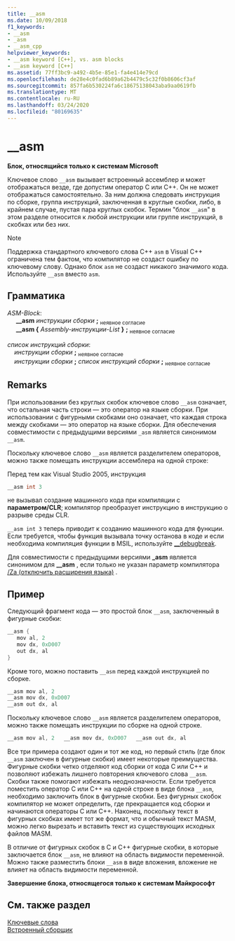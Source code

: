 ```yaml
---
title: __asm
ms.date: 10/09/2018
f1_keywords:
- __asm
- _asm
- __asm_cpp
helpviewer_keywords:
- __asm keyword [C++], vs. asm blocks
- __asm keyword [C++]
ms.assetid: 77ff3bc9-a492-4b5e-85e1-fa4e414e79cd
ms.openlocfilehash: de28e4c0fad6b89a62b4479c5c32f0b8606cf3af
ms.sourcegitcommit: 857fa6b530224fa6c18675138043aba9aa0619fb
ms.translationtype: MT
ms.contentlocale: ru-RU
ms.lasthandoff: 03/24/2020
ms.locfileid: "80169635"
---
```

# <a name="__asm"></a>__asm

**Блок, относящийся только к системам Microsoft**

Ключевое слово `__asm` вызывает встроенный ассемблер и может отображаться везде, где допустим оператор С или С++. Он не может отображаться самостоятельно. За ним должна следовать инструкция по сборке, группа инструкций, заключенная в круглые скобки, либо, в крайнем случае, пустая пара круглых скобок. Термин "блок `__asm`" в этом разделе относится к любой инструкции или группе инструкций, в скобках или без них.

> [!NOTE]
> Поддержка стандартного ключевого слова C++ `asm` в Visual C++ ограничена тем фактом, что компилятор не создаст ошибку по ключевому слову. Однако блок `asm` не создаст никакого значимого кода. Используйте `__asm` вместо `asm`.

## <a name="grammar"></a>Грамматика

*ASM-Block*:<br/>
&nbsp;&nbsp;&nbsp;&nbsp; **__asm** *инструкции сборки* **;** <sub>неявное согласие</sub><br/>
&nbsp;&nbsp;&nbsp;&nbsp; **__asm {** *Assembly-инструкции-List* **}** **;** <sub>неявное согласие</sub>

*список инструкций сборки*:<br/>
&nbsp;&nbsp;&nbsp;&nbsp;*инструкции сборки* **;** <sub>неявное согласие</sub><br/>
&nbsp;&nbsp;&nbsp;&nbsp;*инструкции сборки* **;** *список инструкций сборки* **;** <sub>неявное согласие</sub>

## <a name="remarks"></a>Remarks

При использовании без круглых скобок ключевое слово `__asm` означает, что остальная часть строки — это оператор на языке сборки. При использовании с фигурными скобками оно означает, что каждая строка между скобками — это оператор на языке сборки. Для обеспечения совместимости с предыдущими версиями `_asm` является синонимом `__asm`.

Поскольку ключевое слово `__asm` является разделителем операторов, можно также помещать инструкции ассемблера на одной строке:

Перед тем как Visual Studio 2005, инструкция

```cpp
__asm int 3
```

не вызывал создание машинного кода при компиляции с **параметром/CLR**; компилятор преобразует инструкцию в инструкцию о разрыве среды CLR.

`__asm int 3` теперь приводит к созданию машинного кода для функции. Если требуется, чтобы функция вызывала точку останова в коде и если необходима компиляция функции в MSIL, используйте [__debugbreak](../../intrinsics/debugbreak.md).

Для совместимости с предыдущими версиями **_asm** является синонимом для **__asm** , если только не указан параметр компилятора [/Za \(отключить расширения языка)](../../build/reference/za-ze-disable-language-extensions.md) .

## <a name="example"></a>Пример

Следующий фрагмент кода — это простой блок `__asm`, заключенный в фигурные скобки:

```cpp
__asm {
   mov al, 2
   mov dx, 0xD007
   out dx, al
}
```

Кроме того, можно поставить `__asm` перед каждой инструкцией по сборке.

```cpp
__asm mov al, 2
__asm mov dx, 0xD007
__asm out dx, al
```

Поскольку ключевое слово `__asm` является разделителем операторов, можно также помещать инструкции по сборке на одной строке.

```cpp
__asm mov al, 2   __asm mov dx, 0xD007   __asm out dx, al
```

Все три примера создают один и тот же код, но первый стиль (где блок `__asm` заключен в фигурные скобки) имеет некоторые преимущества. Фигурные скобки четко отделяют код сборки от кода С или С++ и позволяют избежать лишнего повторения ключевого слова `__asm`. Скобки также помогают избежать неоднозначности. Если требуется поместить оператор C или C++ на одной строке в виде блока `__asm`, необходимо заключить блок в фигурные скобки. Без фигурных скобок компилятор не может определить, где прекращается код сборки и начинаются операторы C или C++. Наконец, поскольку текст в фигурных скобках имеет тот же формат, что и обычный текст MASM, можно легко вырезать и вставить текст из существующих исходных файлов MASM.

В отличие от фигурных скобок в C и C++ фигурные скобки, в которые заключается блок `__asm`, не влияют на область видимости переменной. Можно также разместить блоки `__asm` в виде вложения, вложение не влияет на область видимости переменной.

**Завершение блока, относящегося только к системам Майкрософт**

## <a name="see-also"></a>См. также раздел

[Ключевые слова](../../cpp/keywords-cpp.md)<br/>
[Встроенный сборщик](../../assembler/inline/inline-assembler.md)<br/>

